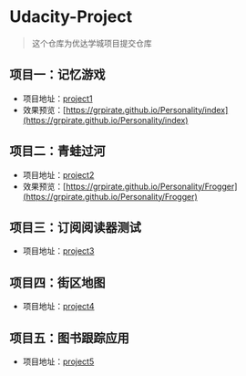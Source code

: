 # Udacity-Project

> 这个仓库为优达学城项目提交仓库

## 项目一：记忆游戏

- 项目地址：[project1](https://github.com/GrPirate/Udacity-Project/tree/master/project1)
- 效果预览：[https://grpirate.github.io/Personality/index](https://grpirate.github.io/Personality/index)

## 项目二：青蛙过河

- 项目地址：[project2](https://github.com/GrPirate/Udacity-Project/tree/master/project2)
- 效果预览：[https://grpirate.github.io/Personality/Frogger](https://grpirate.github.io/Personality/Frogger)


## 项目三：订阅阅读器测试

- 项目地址：[project3](https://github.com/GrPirate/Udacity-Project/tree/master/project3)

## 项目四：街区地图

- 项目地址：[project4](https://github.com/GrPirate/Udacity-Project/tree/master/project4)

## 项目五：图书跟踪应用

- 项目地址：[project5](https://github.com/GrPirate/Udacity-Project/tree/master/project5)



